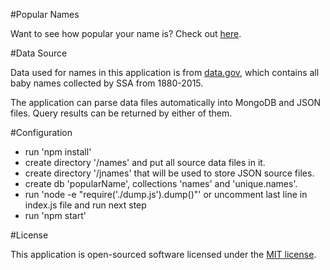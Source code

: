 #Popular Names

Want to see how popular your name is? Check out [here](http://popularnames.herokuapp.com/).

#Data Source

Data used for names in this application is from [data.gov](https://www.data.gov/), which contains all baby names collected by SSA from 1880-2015.

The application can parse data files automatically into MongoDB and JSON files. Query results can be returned by either of them.

#Configuration

- run 'npm install' 
- create directory '/names' and put all source data files in it.
- create directory '/jnames' that will be used to store JSON source files.
- create db 'popularName', collections 'names' and 'unique.names'.
- run 'node -e "require('./dump.js').dump()"' or uncomment last line in index.js file and run next step
- run 'npm start'


#License

This application is open-sourced software licensed under the [MIT license](http://opensource.org/licenses/MIT).
